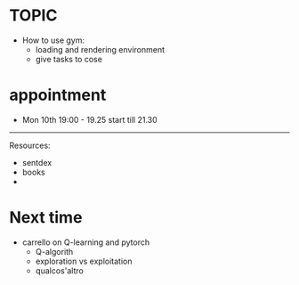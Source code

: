 # TOPIC
- How to use gym:
    - loading and rendering environment
    - give tasks to cose


# appointment
- Mon 10th 19:00 - 19.25 start till 21.30

---
Resources:
- sentdex
- books
-
# Next time
- carrello on Q-learning and pytorch
    - Q-algorith
    - exploration vs exploitation
    - qualcos'altro




